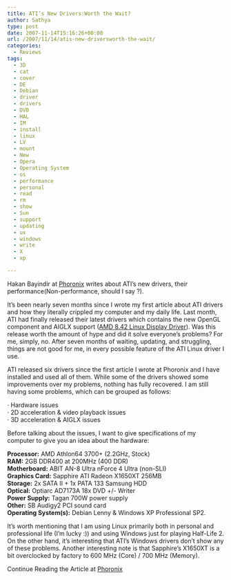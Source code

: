 ```yaml
---
title: ATI’s New Drivers:Worth the Wait?
author: Sathya
type: post
date: 2007-11-14T15:16:26+00:00
url: /2007/11/14/atis-new-driversworth-the-wait/
categories:
  - Reviews
tags:
  - 3D
  - cat
  - cover
  - DE
  - Debian
  - driver
  - drivers
  - DVD
  - HAL
  - IM
  - install
  - linux
  - LV
  - mount
  - New
  - Opera
  - Operating System
  - os
  - performance
  - personal
  - read
  - rm
  - show
  - Sun
  - support
  - updating
  - ux
  - windows
  - write
  - X
  - xp

---
```

Hakan Bayindir at [Phoronix][1] writes about ATI&#8217;s new drivers, their performance(Non-performance, should I say ?).

It&#8217;s been nearly seven months since I wrote my first article about ATI drivers and how they literally crippled my computer and my daily life. Last month, ATI had finally released their latest drivers which contains the new OpenGL component and AIGLX support (<a href="http://www.phoronix.com/vr.php?view=11287" target="_blank">AMD 8.42 Linux Display Driver</a>). Was this release worth the amount of hype and did it solve everyone&#8217;s problems? For me, simply, no. After seven months of waiting, updating, and struggling, things are not good for me, in every possible feature of the ATI Linux driver I use.

<p align="left">
  ATI released six drivers since the first article I wrote at Phoronix and I have installed and used all of them. While some of the drivers showed some improvements over my problems, nothing has fully recovered. I am still having some problems, which can be grouped as follows:
</p>

<p align="left">
  · Hardware issues<br /> · 2D acceleration & video playback issues<br /> · 3D acceleration & AIGLX issues
</p>

<p align="left">
  <!--more-->
</p>

<p align="left">
  Before talking about the issues, I want to give specifications of my computer to give you an idea about the hardware:
</p>

<p align="left">
  <strong>Processor:</strong> AMD Athlon64 3700+ (2.2GHz, Stock)<br /> <strong>RAM:</strong> 2GB DDR400 at 200MHz (400 DDR)<br /> <strong>Motherboard:</strong> ABIT AN-8 Ultra nForce 4 Ultra (non-SLI)<br /> <strong>Graphics Card:</strong> Sapphire ATI Radeon X1650XT 256MB<br /> <strong>Storage:</strong> 2x SATA II + 1x PATA 133 Samsung HDD<br /> <strong>Optical:</strong> Optiarc AD7173A 18x DVD +/- Writer<br /> <strong>Power Supply:</strong> Tagan 700W power supply<br /> <strong>Other:</strong> SB Audigy2 PCI sound card<br /> <strong>Operating System(s):</strong> Debian Lenny & Windows XP Professional SP2.
</p>

<p align="left">
  It&#8217;s worth mentioning that I am using Linux primarily both in personal and professional life (I&#8217;m lucky :)) and using Windows just for playing Half-Life 2. On the other hand, it&#8217;s interesting that ATI&#8217;s Windows drivers don&#8217;t show any of these problems. Another interesting note is that Sapphire&#8217;s X1650XT is a bit overclocked by factory to 600 MHz (Core) / 700 MHz (Memory).
</p>

<p align="left">
  Continue Reading the Article at <a href="http://www.phoronix.com/scan.php?page=article&item=914&num=1">Phoronix</a>
</p>

 [1]: http://www.phoronix.com